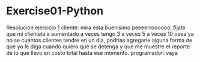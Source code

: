 # Exercise01-Python
Resolución ejercicio 1 
cliente:
    mira esta buenisimo peeeerroooooo, fijate que mi clientela a aumentado a veces tengo
    3 a veces 5  a veces 10 osea ya no se cuantos clientes tendre en un dia, podrias
    agregarle alguna forma de que yo le diga cuando quiero que se detenga y que me muestre
    el reporte de lo que llevo en costo total hasta ese momento.
programador:
    vaya
